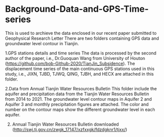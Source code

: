 # Background-Data-and-GPS-Time-series

This is used to archieve the data enclosed in our recent paper submitted to Geophysical Research Letter
There are two folders containing GPS data and groundwater level contour in Tianjin.

1.GPS stations details and time series 
The data is processed by the second author of the paper, i.e., Dr.Guoquan Wang from University of Houton (https://github.com/bob-Github-2020/TianJin_Subsidence). The displacement time series of the main continuous GPS stations used in this study, i.e., JIXN, TJBD, TJWQ, QING, TJBH, and HECX are attached in this folder.


2.Data from Annual Tianjin Water Resources Bulletin 
This folder include the aquifer and precipitation data from the Tianjin Water Resources Bulletin from 2014 to 2021. The groundwater level contour maps in Aquifer 2 and Aquifer 3 and monthly precipitation figures are attached. The color and number on the contour maps show the different groundwater level in each aquifer.


2. Annual Tianjin Water Resources Bulletin downloaded (http://swj.tj.gov.cn/zwgk_17147/xzfxxgk/fdzdgknr1/tjxx/) 
